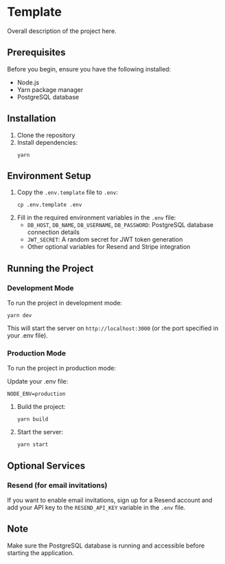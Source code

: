 # Template

Overall description of the project here.

## Prerequisites

Before you begin, ensure you have the following installed:

- Node.js
- Yarn package manager
- PostgreSQL database

## Installation

1. Clone the repository
2. Install dependencies:
   ```
   yarn
   ```

## Environment Setup

1. Copy the `.env.template` file to `.env`:
   ```
   cp .env.template .env
   ```
2. Fill in the required environment variables in the `.env` file:
   - `DB_HOST`, `DB_NAME`, `DB_USERNAME`, `DB_PASSWORD`: PostgreSQL database connection details
   - `JWT_SECRET`: A random secret for JWT token generation
   - Other optional variables for Resend and Stripe integration

## Running the Project

### Development Mode

To run the project in development mode:

```
yarn dev
```

This will start the server on `http://localhost:3000` (or the port specified in your .env file).

### Production Mode

To run the project in production mode:

Update your .env file:
```
NODE_ENV=production
```

1. Build the project:
   ```
   yarn build
   ```
2. Start the server:
   ```
   yarn start
   ```

## Optional Services

### Resend (for email invitations)

If you want to enable email invitations, sign up for a Resend account and add your API key to the `RESEND_API_KEY` variable in the `.env` file.

## Note

Make sure the PostgreSQL database is running and accessible before starting the application.
